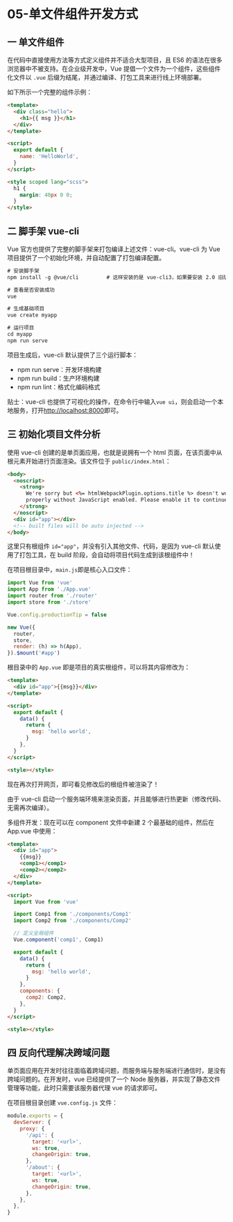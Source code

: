 # 05-单文件组件开发方式

## 一 单文件组件

在代码中直接使用方法等方式定义组件并不适合大型项目，且 ES6 的语法在很多浏览器中不被支持。在企业级开发中，Vue 提倡一个文件为一个组件，这些组件化文件以 `.vue` 后缀为结尾，并通过编译、打包工具来进行线上环境部署。

如下所示一个完整的组件示例：

```html
<template>
  <div class="hello">
    <h1>{{ msg }}</h1>
  </div>
</template>

<script>
  export default {
    name: 'HelloWorld',
  }
</script>

<style scoped lang="scss">
  h1 {
    margin: 40px 0 0;
  }
</style>
```

## 二 脚手架 vue-cli

Vue 官方也提供了完整的脚手架来打包编译上述文件：vue-cli。vue-cli 为 Vue 项目提供了一个初始化环境，并自动配置了打包编译配置。

```txt
# 安装脚手架
npm install -g @vue/cli         # 这样安装的是 vue-cli3，如果要安装 2.0 旧版，使用 npm i vue-cli -g

# 查看是否安装成功
vue

# 生成基础项目
vue create myapp

# 运行项目
cd myapp
npm run serve
```

项目生成后，vue-cli 默认提供了三个运行脚本：

- npm run serve：开发环境构建
- npm run build：生产环境构建
- npm run lint：格式化编码格式

贴士：vue-cli 也提供了可视化的操作，在命令行中输入`vue ui`，则会启动一个本地服务，打开<http://localhost:8000>即可。

## 三 初始化项目文件分析

使用 vue-cli 创建的是单页面应用，也就是说拥有一个 html 页面，在该页面中从根元素开始进行页面渲染。该文件位于 `public/index.html`：

```html
<body>
  <noscript>
    <strong>
      We're sorry but <%= htmlWebpackPlugin.options.title %> doesn't work
      properly without JavaScript enabled. Please enable it to continue.
    </strong>
  </noscript>
  <div id="app"></div>
  <!-- built files will be auto injected -->
</body>
```

这里只有根组件 `id="app"`，并没有引入其他文件、代码，是因为 vue-cli 默认使用了打包工具，在 build 阶段，会自动将项目代码生成到该根组件中！

在项目根目录中，`main.js`即是核心入口文件：

```js
import Vue from 'vue'
import App from './App.vue'
import router from './router'
import store from './store'

Vue.config.productionTip = false

new Vue({
  router,
  store,
  render: (h) => h(App),
}).$mount('#app')
```

根目录中的 `App.vue` 即是项目的真实根组件，可以将其内容修改为：

```html
<template>
  <div id="app">{{msg}}</div>
</template>

<script>
  export default {
    data() {
      return {
        msg: 'hello world',
      }
    },
  }
</script>

<style></style>
```

现在再次打开网页，即可看见修改后的根组件被渲染了！

由于 vue-cli 启动一个服务端环境来渲染页面，并且能够进行热更新（修改代码、无需再次编译）。

多组件开发：现在可以在 component 文件中新建 2 个最基础的组件，然后在 App.vue 中使用：

```html
<template>
  <div id="app">
    {{msg}}
    <comp1></comp1>
    <comp2></comp2>
  </div>
</template>

<script>
  import Vue from 'vue'

  import Comp1 from './components/Comp1'
  import Comp2 from './components/Comp2'

  // 定义全局组件
  Vue.component('comp1', Comp1)

  export default {
    data() {
      return {
        msg: 'hello world',
      }
    },
    components: {
      comp2: Comp2,
    },
  }
</script>

<style></style>
```

## 四 反向代理解决跨域问题

单页面应用在开发时往往面临着跨域问题，而服务端与服务端进行通信时，是没有跨域问题的。在开发时，vue 已经提供了一个 Node 服务器，并实现了静态文件管理等功能，此时只需要该服务器代理 vue 的请求即可。

在项目根目录创建 `vue.config.js` 文件：

```js
module.exports = {
  devServer: {
    proxy: {
      '/api': {
        target: '<url>',
        ws: true,
        changeOrigin: true,
      },
      '/about': {
        target: '<url>',
        ws: true,
        changeOrigin: true,
      },
    },
  },
}
```
